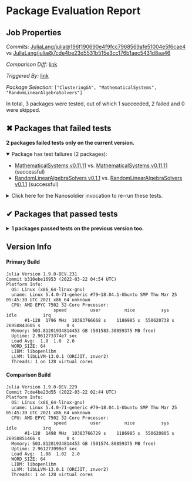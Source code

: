 # Package Evaluation Report

## Job Properties

*Commits:* [JuliaLang/julia@196f190690e4f9fcc7968569afe51004e5f6cae4](https://github.com/JuliaLang/julia/commit/196f190690e4f9fcc7968569afe51004e5f6cae4) vs [JuliaLang/julia@7cde4be23d5531b515e3cc176b1aec5431d8aa46](https://github.com/JuliaLang/julia/commit/7cde4be23d5531b515e3cc176b1aec5431d8aa46)

*Comparison Diff:* [link](https://github.com/JuliaLang/julia/compare/7cde4be23d5531b515e3cc176b1aec5431d8aa46..196f190690e4f9fcc7968569afe51004e5f6cae4)

*Triggered By:* [link](https://github.com/JuliaLang/julia/pull/44512#issuecomment-1074901729)

*Package Selection:* `["ClusteringGA", "MathematicalSystems", "RandomLinearAlgebraSolvers"]`

In total, 3 packages were tested, out of which 1 succeeded, 2 failed and 0 were skipped.


## ✖ Packages that failed tests

**2 packages failed tests only on the current version.**

<details open><summary>Package has test failures (2 packages):</summary>
<p>


- [MathematicalSystems v0.11.11](https://s3.amazonaws.com/julialang-reports/nanosoldier/pkgeval/by_hash/196f190_vs_7cde4be/MathematicalSystems.primary.log) vs. [MathematicalSystems v0.11.11](https://s3.amazonaws.com/julialang-reports/nanosoldier/pkgeval/by_hash/196f190_vs_7cde4be/MathematicalSystems.against.log) (successful)
- [RandomLinearAlgebraSolvers v0.1.1](https://s3.amazonaws.com/julialang-reports/nanosoldier/pkgeval/by_hash/196f190_vs_7cde4be/RandomLinearAlgebraSolvers.primary.log) vs. [RandomLinearAlgebraSolvers v0.1.1](https://s3.amazonaws.com/julialang-reports/nanosoldier/pkgeval/by_hash/196f190_vs_7cde4be/RandomLinearAlgebraSolvers.against.log) (successful)

</p>
</details>

<details><summary>Click here for the Nanosoldier invocation to re-run these tests.</summary>
<p>

```
@nanosoldier `runtests(["MathematicalSystems", "RandomLinearAlgebraSolvers"], vs = ":master")`
```

</p>
</details>



## ✔ Packages that passed tests

<details><summary><strong>1 packages passed tests on the previous version too.</strong></summary>
<p>

- [ClusteringGA v0.0.3](https://s3.amazonaws.com/julialang-reports/nanosoldier/pkgeval/by_hash/196f190_vs_7cde4be/ClusteringGA.primary.log)

</p>
</details>


## Version Info

#### Primary Build

```
Julia Version 1.9.0-DEV.231
Commit b310ebe16953 (2022-03-22 04:54 UTC)
Platform Info:
  OS: Linux (x86_64-linux-gnu)
  uname: Linux 5.4.0-71-generic #79~18.04.1-Ubuntu SMP Thu Mar 25 05:45:39 UTC 2021 x86_64 unknown
  CPU: AMD EPYC 7502 32-Core Processor: 
                  speed         user         nice          sys         idle          irq
       #1-128  1796 MHz  10383766668 s    1186985 s  550620738 s  26950843605 s          0 s
  Memory: 503.81201934814453 GB (501583.30859375 MB free)
  Uptime: 2.961273374e7 sec
  Load Avg:  1.0  1.0  2.0
  WORD_SIZE: 64
  LIBM: libopenlibm
  LLVM: libLLVM-13.0.1 (ORCJIT, znver2)
  Threads: 1 on 128 virtual cores

```

#### Comparison Build

```
Julia Version 1.9.0-DEV.229
Commit 7cde4be23d55 (2022-03-22 02:44 UTC)
Platform Info:
  OS: Linux (x86_64-linux-gnu)
  uname: Linux 5.4.0-71-generic #79~18.04.1-Ubuntu SMP Thu Mar 25 05:45:39 UTC 2021 x86_64 unknown
  CPU: AMD EPYC 7502 32-Core Processor: 
                  speed         user         nice          sys         idle          irq
       #1-128  1498 MHz  10383766729 s    1186985 s  550620805 s  26950851466 s          0 s
  Memory: 503.81201934814453 GB (501574.80859375 MB free)
  Uptime: 2.961273999e7 sec
  Load Avg:  1.08  1.02  2.0
  WORD_SIZE: 64
  LIBM: libopenlibm
  LLVM: libLLVM-13.0.1 (ORCJIT, znver2)
  Threads: 1 on 128 virtual cores

```
<!-- Generated on 2022-03-22T07:24:25.209 -->
